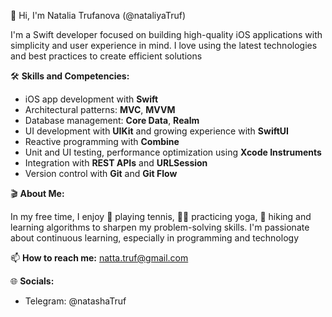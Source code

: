 👋 Hi, I'm Natalia Trufanova (@nataliyaTruf)

I'm a Swift developer focused on building high-quality iOS applications with simplicity and user experience in mind. 
I love using the latest technologies and best practices to create efficient solutions

🛠️ **Skills and Competencies:**

- iOS app development with **Swift**
- Architectural patterns: **MVC**, **MVVM**
- Database management: **Core Data**, **Realm**
- UI development with **UIKit** and growing experience with **SwiftUI**
- Reactive programming with **Combine**
- Unit and UI testing, performance optimization using **Xcode Instruments**
- Integration with **REST APIs** and **URLSession**
- Version control with **Git** and **Git Flow**

🎬 **About Me:**

In my free time, I enjoy 🎾 playing tennis, 🧘‍♀️ practicing yoga, 🥾 hiking and learning algorithms to sharpen my problem-solving skills. 
I'm passionate about continuous learning, especially in programming and technology

📫 **How to reach me:** natta.truf@gmail.com

🌐 **Socials:**

- Telegram: @natashaTruf


<!---
nataliyaTruf/nataliyaTruf is a ✨ special ✨ repository because its `README.md` (this file) appears on your GitHub profile.
You can click the Preview link to take a look at your changes.
--->
